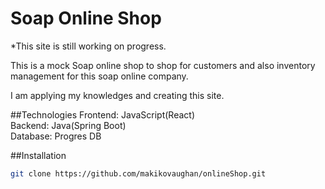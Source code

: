 # Soap Online Shop

\*This site is still working on progress.

This is a mock Soap online shop to shop for customers and also inventory management for this soap online company.

I am applying my knowledges and creating this site.

##Technologies
Frontend: JavaScript(React)<br/>
Backend: Java(Spring Boot)<br/>
Database: Progres DB<br/>

##Installation

```bash
git clone https://github.com/makikovaughan/onlineShop.git
```
